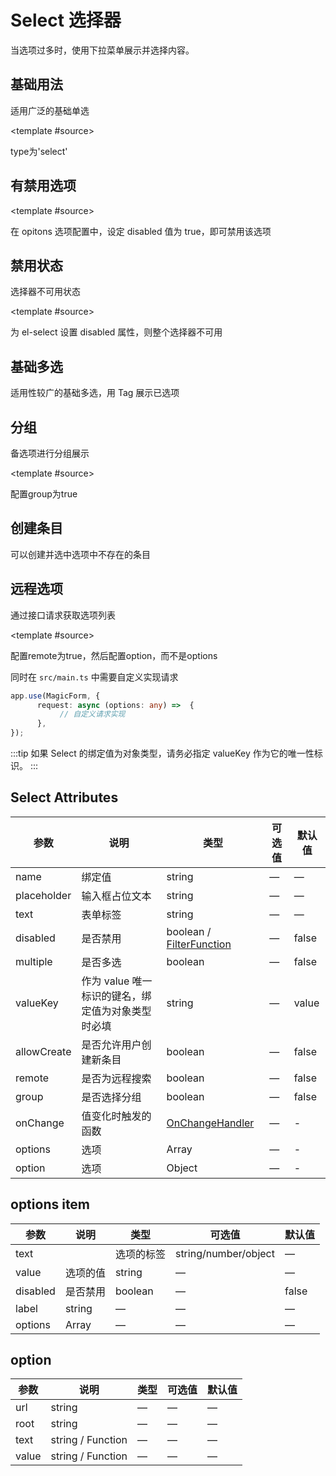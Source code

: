 # Select 选择器

当选项过多时，使用下拉菜单展示并选择内容。

## 基础用法

适用广泛的基础单选

<demo-block type="form" :config="[{
  type: 'select',
  name: 'select',
  text: '选项',
  placeholder: '请选择',
  options: [
    { text: '选项1', value: 1 },
    { text: '选项2', value: 2 }
  ]
}]">
  <template #source>
    <p>
      type为'select'
    </p>
  </template>
</demo-block>

## 有禁用选项

<demo-block type="form" :config="[{
  type: 'select',
  name: 'select',
  text: '选项',
  placeholder: '请选择',
  options: [
    { text: '选项1', value: 1 },
    { text: '选项2', value: 2, disabled: true }
  ]
}]">
  <template #source>
    <p>
      在 opitons 选项配置中，设定 disabled 值为 true，即可禁用该选项
    </p>
  </template>
</demo-block>

## 禁用状态

选择器不可用状态

<demo-block type="form" :config="[{
  type: 'select',
  name: 'select',
  text: '选项',
  placeholder: '请选择',
  disabled: true,
  options: [
    { text: '选项1', value: 1 },
    { text: '选项2', value: 2 }
  ]
}]">
  <template #source>
    <p>
      为 el-select 设置 disabled 属性，则整个选择器不可用
    </p>
  </template>
</demo-block>

## 基础多选

适用性较广的基础多选，用 Tag 展示已选项

<demo-block type="form" :config="[{
  type: 'select',
  name: 'select',
  text: '选项',
  placeholder: '请选择',
  multiple: true,
  options: [
    { text: '选项1', value: 1 },
    { text: '选项2', value: 2 },
    { text: '选项3', value: 3 }
  ]
}]"></demo-block>

## 分组

备选项进行分组展示

<demo-block type="form" :config="[{
  type: 'select',
  name: 'select',
  text: '选项',
  placeholder: '请选择',
  group: true,
  options: [
    {
      label: 'group1',
      options: [
        { text: '选项1', value: 1 },
        { text: '选项2', value: 2 },
        { text: '选项3', value: 3 }
      ],
      disabled: true
    }, {
      label: 'group2',
      options: [
        { text: '选项4', value: 4 },
        { text: '选项5', value: 5 },
        { text: '选项6', value: 6 }
      ]
    }
  ]
}]">
  <template #source>
    <p>
      配置group为true
    </p>
  </template>
</demo-block>

## 创建条目

可以创建并选中选项中不存在的条目

<demo-block type="form" :config="[{
  type: 'select',
  name: 'select',
  text: '选项',
  placeholder: '请选择',
  allowCreate: true,
  options: [
    { text: '选项1', value: 1 },
    { text: '选项2', value: 2 }
  ]
}]"></demo-block>

## 远程选项

通过接口请求获取选项列表

<demo-block type="form" :config="[{
  type: 'select',
  name: 'select',
  text: '选项',
  placeholder: '请选择',
  remote: true,
  option: {
    url: 'select/remote',
    root: 'data',
    method: 'post',
    mode: 'cors',
    headers: { 'Content-Type': 'application/json' },
    body: { query: '' },
    json: true,
    text: option => `${option.name}`,
    value: option => `${option.id}`,
  }
}]">
  <template #source>
    <p>
      配置remote为true，然后配置option，而不是options
    </p>
  </template>
</demo-block>

同时在 `src/main.ts` 中需要自定义实现请求
```typescript 
app.use(MagicForm, {
      request: async (options: any) =>  {
           // 自定义请求实现
      },
});
```

:::tip
如果 Select 的绑定值为对象类型，请务必指定 valueKey 作为它的唯一性标识。
:::

## Select Attributes
| 参数      | 说明          | 类型      | 可选值                           | 默认值  |
|---------- |-------------- |---------- |--------------------------------  |-------- |
| name | 绑定值 | string | — | — |
| placeholder  | 输入框占位文本   | string |       —        |      —   |
| text     | 表单标签   | string |       —        |      —   |
| disabled  | 是否禁用    | boolean / [FilterFunction](https://github.com/Tencent/tmagic-editor/blob/master/packages/form/src/schema.ts)   | — | false   |
| multiple | 是否多选 | boolean | — | false |
| valueKey | 作为 value 唯一标识的键名，绑定值为对象类型时必填 | string | — | value |
| allowCreate | 是否允许用户创建新条目 | boolean | — | false |
| remote | 是否为远程搜索 | boolean | — | false |
| group | 是否选择分组 | boolean | — | false |
| onChange  | 值变化时触发的函数  | [OnChangeHandler ](https://github.com/Tencent/tmagic-editor/blob/master/packages/form/src/schema.ts)   | — | -   |
| options  | 选项  | Array   | — | -   |
| option  | 选项  | Object   | — | -   |

## options item
| 参数      | 说明          | 类型      | 可选值                           | 默认值  |
|---------- |-------------- |---------- |--------------------------------  |-------- |
| text |  | 选项的标签 | string/number/object | — | — |
| value | 选项的值	 | string | — | — |
| disabled  | 是否禁用    | boolean | — | false   |
| label |  string | — | — | — |
| options | Array | — | — | — |

## option
| 参数      | 说明          | 类型      | 可选值                           | 默认值  |
|---------- |-------------- |---------- |--------------------------------  |-------- |
| url | string | — | — | — |
| root | string | — | — | — |
| text | string / Function | — | — | — |
| value | string / Function | — | — | — |
